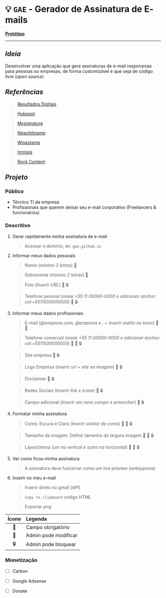 # :bulb: **`GAE`** - **G**erador de **A**ssinatura de **E**-mails

[**Protótipo**](https://xd.adobe.com/view/89d2a5fd-f9dc-4727-8fc3-bbfca16d2187-dc81/screen/626bbe78-d434-4987-8b72-8a5bd3c6e4e1?fullscreen)

---

## *Ideia*
Desenvolver uma aplicação que gere assinaturas de e-mail responsivas para pessoas ou empresas, de forma customizável e que seja de código livre (*open source*).


## *Referências*

> [Resultados Digitais](https://resultadosdigitais.com.br/ferramentas/assinatura-de-email/cadastro)

> [Hubspot](https://br.hubspot.com/email-signature-generator)

> [Mysignature](https://pt.mysignature.io/editor)

> [Newoldstamp](https://newoldstamp.com/editor/)

> [Wisestamp](https://webapp.wisestamp.com/?_ga=2.55767586.803905847.1596758964-1697072610.1596758964)

> [htmlsig](https://htmlsig.com/#main-container)

> [Rock Content](https://rockstamp.rockcontent.com/#assinatura)

## *Projeto*

### **Público**
- Técnico TI da empresa
- Profissionais que querem deixar seu e-mail corporativo (Freelancers & funcionários)

### **Descritivo**

1. Gerar rapidamente minha assinatura de e-mail
    > Acessar o domínio, ex: `gae.github.io`

2. Informar meus dados pessoais
      > Nome (*minímo 2 letras*) :pushpin:

      > Sobrenome (*minímo 2 letras*) :pushpin:

      > Foto (*Inserir URL*) :office: :lock:

      > Telefone pessoal (*mask +55 11 00000-0000 e adicionar anchor: cel:+5511000000000*) :office: :lock:
3. Informar meus dados profissionais
      > E-mail (*@empresa.com; @empresa e . + inserir mailto no texto*) :pushpin: :office:

      > Telefone comercial (*mask +55 11 00000-0000 e adicionar anchor: cel:+5511000000000*) :pushpin: :office: :lock:

      > Site empresa :office: :lock:
      
      > Logo Empresa (*inserir url + site na imagem*) :office: :lock:

      > Disclaimer :office: :lock:

      > Redes Sociais (*Inserir link e ícone*) :office: :lock:

      > Campo adicional (*Inserir um novo campo e preencher*) :office: :lock:
4. Formatar minha assinatura
    > Cores: Escura e Clara (*inserir seletor de cores*) :pushpin: :office: :lock:

    > Tamanho da imagem: Definir tamanho da largura  imagem :pushpin: :office: :lock:

    > Layout/tema (*um na vertical e outro na horizontal*) :pushpin: :office: :lock:
5. Ver como ficou minha assinatura
    > A assinatura deve funcionar como um live preview (*onkeypress*)
6. Inserir no meu e-mail
    > Inserir direto no gmail (*API*)

    > `Copy to clipboard` código HTML

    > Exportar png

|   Ícone   | Legenda              |
| :-------: | :------------------- |
| :pushpin: | Campo obrigatório    |
| :office:  | Admin pode modificar |
|  :lock:   | Admin pode bloquear  |

### **Monetização**

- [ ] Carbon

- [ ] Google Adsense

- [ ] Donate
